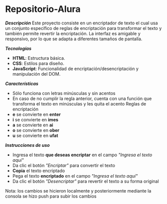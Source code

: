 # Repositorio-Alura
**_Descripción_**
Este proyecto consiste en un encriptador de texto el cual usa un conjunto específico de reglas de encriptación para transformar el texto y también permite revertir la encriptación. La interfaz es amigable y responsivo, por lo que se adapta a diferentes tamaños de pantalla.

**_Tecnologías_**
* **HTML**: Estructura básica.
* **CSS**: Estilos para diseño.
* **JavaScript**: Funcionalidad de encriptación/desencriptación y manipulación del DOM.

**_Características_**
* Sólo funciona con letras minúsculas y sin acentos
* En caso de no cumplir la regla anterior, cuenta con una función que transforma el texto en minúsculas y les quita el acento
Reglas de encriptación
* **e** se convierte en **enter**
* **i** se convierte en **imes**
* **a** se convierte en **ai**
* **o** se convierte en **ober**
* **u** se convierte en **ufat**

**_Instrucciones de uso_**
* Ingresa el texto **que deseas encriptar** en el campo _"Ingresa el texto aquí"_
* Da clic el botón _"Encriptar"_ para convertir el texto
* **Copia** el texto encriptado
* Pega el texto **encriptado** en el campo _"Ingresa el texto aquí"_
* Da clic el botón _"Desencriptar"_ para revertir el texto a su forma original


Nota: los cambios se hicieron localmente y posteriormente mediante la consola se hizo push para subir los cambios
